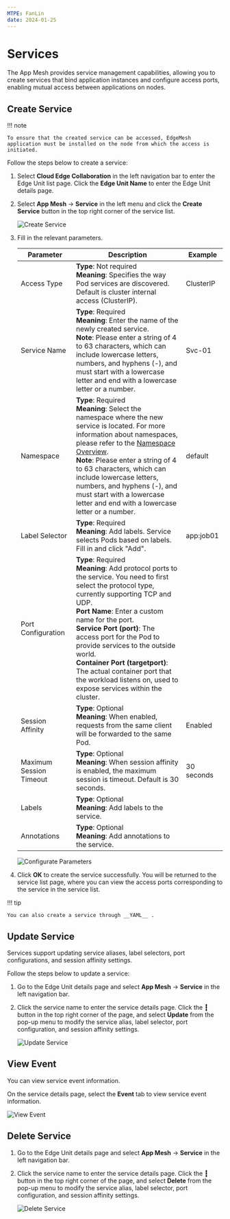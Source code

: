 ```yaml
---
MTPE: FanLin
date: 2024-01-25
---
```


# Services

The App Mesh provides service management capabilities, allowing you to create services that bind application instances and configure access ports, enabling mutual access between applications on nodes.

## Create Service

!!! note

    To ensure that the created service can be accessed, EdgeMesh application must be installed on the node from which the access is initiated.

Follow the steps below to create a service:

1. Select __Cloud Edge Collaboration__ in the left navigation bar to enter the Edge Unit list page. Click the __Edge Unit Name__ to enter the Edge Unit details page.

2. Select __App Mesh__ -> __Service__ in the left menu and click the __Create Service__ button in the top right corner of the service list.

    ![Create Service](../images/service-01.png)

3. Fill in the relevant parameters.

    | Parameter        | Description                                                  | Example   |
    | ---------------- | ------------------------------------------------------------ | --------- |
    | Access Type      | **Type**: Not required<br />**Meaning**: Specifies the way Pod services are discovered. Default is cluster internal access (ClusterIP). | ClusterIP |
    | Service Name     | **Type**: Required<br />**Meaning**: Enter the name of the newly created service.<br />**Note**: Please enter a string of 4 to 63 characters, which can include lowercase letters, numbers, and hyphens (-), and must start with a lowercase letter and end with a lowercase letter or a number. | Svc-01    |
    | Namespace        | **Type**: Required<br />**Meaning**: Select the namespace where the new service is located. For more information about namespaces, please refer to the [Namespace Overview](../namespaces/createns.md).<br />**Note**: Please enter a string of 4 to 63 characters, which can include lowercase letters, numbers, and hyphens (-), and must start with a lowercase letter and end with a lowercase letter or a number. | default   |
    | Label Selector   | **Type**: Required<br />**Meaning**: Add labels. Service selects Pods based on labels. Fill in and click "Add". | app:job01 |
    | Port Configuration | **Type**: Required<br />**Meaning**: Add protocol ports to the service. You need to first select the protocol type, currently supporting TCP and UDP.<br />**Port Name**: Enter a custom name for the port.<br />**Service Port (port)**: The access port for the Pod to provide services to the outside world.<br />**Container Port (targetport)**: The actual container port that the workload listens on, used to expose services within the cluster. |           |
    | Session Affinity | **Type**: Optional<br />**Meaning**: When enabled, requests from the same client will be forwarded to the same Pod. | Enabled   |
    | Maximum Session Timeout | **Type**: Optional<br />**Meaning**: When session affinity is enabled, the maximum session is timeout. Default is 30 seconds. | 30 seconds |
    | Labels           | **Type**: Optional<br />**Meaning**: Add labels to the service. |           |
    | Annotations      | **Type**: Optional<br />**Meaning**: Add annotations to the service. |           |

    ![Configurate Parameters](../images/service-02.png)

4. Click __OK__ to create the service successfully. You will be returned to the service list page, where you can view the access ports corresponding to the service in the service list.

!!! tip

    You can also create a service through __YAML__ .

## Update Service

Services support updating service aliases, label selectors, port configurations, and session affinity settings.

Follow the steps below to update a service:

1. Go to the Edge Unit details page and select __App Mesh__ -> __Service__ in the left navigation bar.

2. Click the service name to enter the service details page. Click the __┇__ button in the top right corner of the page, and select __Update__ from the pop-up menu to modify the service alias, label selector, port configuration, and session affinity settings.

    ![Update Service](https://docs.daocloud.io/daocloud-docs-images/docs/zh/docs/kant/images/service-03.png)

## View Event

You can view service event information.

On the service details page, select the __Event__ tab to view service event information.

![View Event](../images/service-04.png)

## Delete Service

1. Go to the Edge Unit details page and select __App Mesh__ -> __Service__ in the left navigation bar.

2. Click the service name to enter the service details page. Click the __┇__ button in the top right corner of the page, and select __Delete__ from the pop-up menu to modify the service alias, label selector, port configuration, and session affinity settings.

    ![Delete Service](../images/service-05.png)

